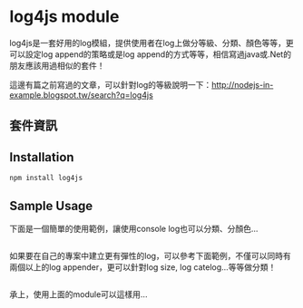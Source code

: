 log4js module
====

log4js是一套好用的log模組，提供使用者在log上做分等級、分類、顏色等等，更可以設定log append的策略或是log append的方式等等，相信寫過java或.Net的朋友應該用過相似的套件！

這邊有篇之前寫過的文章，可以針對log的等級說明一下：http://nodejs-in-example.blogspot.tw/search?q=log4js

## 套件資訊

<div class="pkginfo" data-module-name="log4js" data-show="version,dependencies"></div>

## Installation

```
npm install log4js
```

## Sample Usage

下面是一個簡單的使用範例，讓使用console log也可以分類、分顏色...

<pre class="code" data-js="log4js/sample01.js"></pre>

如果要在自己的專案中建立更有彈性的log，可以參考下面範例，不僅可以同時有兩個以上的log appender，更可以針對log size, log catelog...等等做分類！

<pre class="code" data-js="log4js/logger.js"></pre>

承上，使用上面的module可以這樣用...

<pre class="code" data-js="log4js/sample02.js"></pre>

